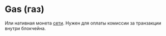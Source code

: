 # Gas (газ)

Или нативная монета [сети](blockchain.md). Нужен для оплаты комиссии за транзакции внутри блокчейна.
